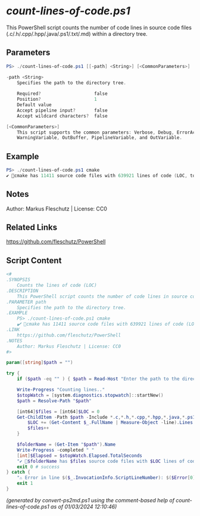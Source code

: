 *count-lines-of-code.ps1*
================

This PowerShell script counts the number of code lines in source code files (.c/.h/.cpp/.hpp/.java/.ps1/.txt/.md) within a directory tree.

Parameters
----------
```powershell
PS> ./count-lines-of-code.ps1 [[-path] <String>] [<CommonParameters>]

-path <String>
    Specifies the path to the directory tree.
    
    Required?                    false
    Position?                    1
    Default value                
    Accept pipeline input?       false
    Accept wildcard characters?  false

[<CommonParameters>]
    This script supports the common parameters: Verbose, Debug, ErrorAction, ErrorVariable, WarningAction, 
    WarningVariable, OutBuffer, PipelineVariable, and OutVariable.
```

Example
-------
```powershell
PS> ./count-lines-of-code.ps1 cmake
✔️ 📂cmake has 11411 source code files with 639921 lines of code (LOC, took 34 sec)

```

Notes
-----
Author: Markus Fleschutz | License: CC0

Related Links
-------------
https://github.com/fleschutz/PowerShell

Script Content
--------------
```powershell
<#
.SYNOPSIS
	Counts the lines of code (LOC)
.DESCRIPTION
	This PowerShell script counts the number of code lines in source code files (.c/.h/.cpp/.hpp/.java/.ps1/.txt/.md) within a directory tree.
.PARAMETER path
	Specifies the path to the directory tree.
.EXAMPLE
	PS> ./count-lines-of-code.ps1 cmake
	✔️ 📂cmake has 11411 source code files with 639921 lines of code (LOC, took 34 sec)
.LINK
	https://github.com/fleschutz/PowerShell
.NOTES
	Author: Markus Fleschutz | License: CC0
#>

param([string]$path = "")

try {
	if ($path -eq "" ) { $path = Read-Host "Enter the path to the directory tree" }

	Write-Progress "Counting lines.."
	$stopWatch = [system.diagnostics.stopwatch]::startNew()
	$path = Resolve-Path "$path"

	[int64]$files = [int64]$LOC = 0
	Get-ChildItem -Path $path -Include *.c,*.h,*.cpp,*.hpp,*.java,*.ps1,*.txt,*.md -Recurse | ForEach-Object {
		$LOC += (Get-Content $_.FullName | Measure-Object -line).Lines
		$files++
	}

	$folderName = (Get-Item "$path").Name
	Write-Progress -completed " "
	[int]$Elapsed = $stopWatch.Elapsed.TotalSeconds
	"✔️ 📂$folderName has $files source code files with $LOC lines of code (LOC, took $Elapsed sec)" 
	exit 0 # success
} catch {
	"⚠️ Error in line $($_.InvocationInfo.ScriptLineNumber): $($Error[0])"
	exit 1
}
```

*(generated by convert-ps2md.ps1 using the comment-based help of count-lines-of-code.ps1 as of 01/03/2024 12:10:46)*
